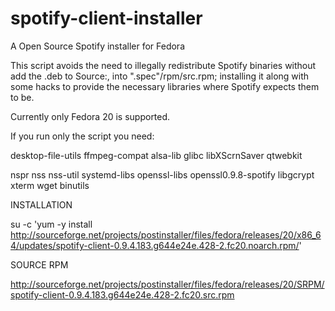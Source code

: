 spotify-client-installer
========================

A Open Source Spotify installer for Fedora

This script avoids the need to illegally redistribute Spotify binaries without add the .deb to Source:,  into ".spec"/rpm/src.rpm; installing it along with some hacks to provide the necessary libraries where Spotify expects them to be.

Currently only Fedora 20 is supported.


If you run only the script you need:

desktop-file-utils ffmpeg-compat alsa-lib glibc libXScrnSaver qtwebkit

nspr nss nss-util systemd-libs openssl-libs openssl0.9.8-spotify libgcrypt xterm wget binutils


INSTALLATION

su -c 'yum -y install http://sourceforge.net/projects/postinstaller/files/fedora/releases/20/x86_64/updates/spotify-client-0.9.4.183.g644e24e.428-2.fc20.noarch.rpm/'



SOURCE RPM

http://sourceforge.net/projects/postinstaller/files/fedora/releases/20/SRPM/spotify-client-0.9.4.183.g644e24e.428-2.fc20.src.rpm


